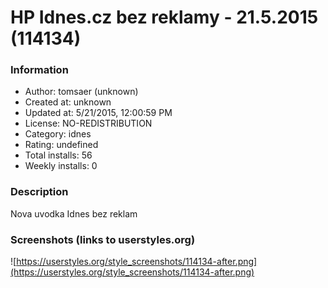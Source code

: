 # HP Idnes.cz bez reklamy - 21.5.2015 (114134)

### Information
- Author: tomsaer (unknown)
- Created at: unknown
- Updated at: 5/21/2015, 12:00:59 PM
- License: NO-REDISTRIBUTION
- Category: idnes
- Rating: undefined
- Total installs: 56
- Weekly installs: 0


### Description
Nova uvodka Idnes bez reklam


### Screenshots (links to userstyles.org)
![https://userstyles.org/style_screenshots/114134-after.png](https://userstyles.org/style_screenshots/114134-after.png)


